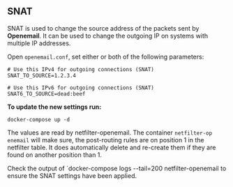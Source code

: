 ## **SNAT**

SNAT is used to change the source address of the packets sent by **Openemail**.
It can be used to change the outgoing IP on systems with multiple IP addresses.

Open `openemail.conf`, set either or both of the following parameters:

```
# Use this IPv4 for outgoing connections (SNAT)
SNAT_TO_SOURCE=1.2.3.4

# Use this IPv6 for outgoing connections (SNAT)
SNAT6_TO_SOURCE=dead:beef
```

**To update the new settings run:**

```
docker-compose up -d
```
The values are read by netfilter-openemail. The container `netfilter-op enemail` will make sure, the post-routing rules are on position 1 in the netfilter table. It does automatically delete and re-create them if they are found on another position than 1.

Check the output of `docker-compose logs --tail=200 netfilter-openemail to ensure the SNAT settings have been applied.
